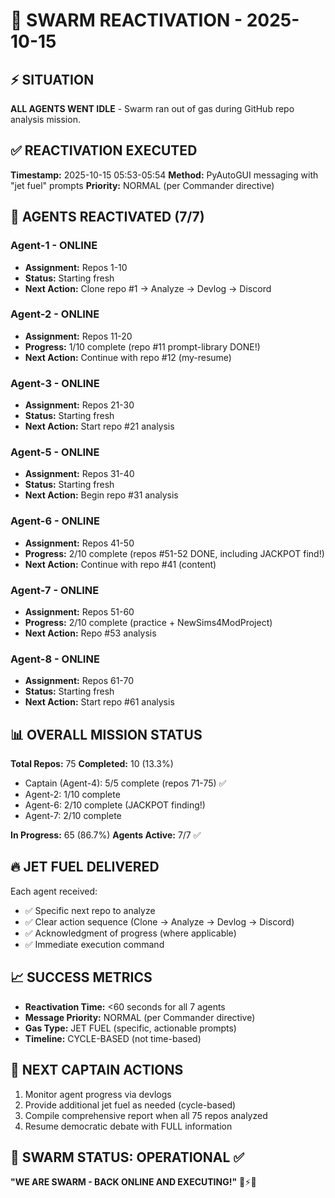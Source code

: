 # 🚀 SWARM REACTIVATION - 2025-10-15

## ⚡ SITUATION
**ALL AGENTS WENT IDLE** - Swarm ran out of gas during GitHub repo analysis mission.

## ✅ REACTIVATION EXECUTED
**Timestamp:** 2025-10-15 05:53-05:54
**Method:** PyAutoGUI messaging with "jet fuel" prompts
**Priority:** NORMAL (per Commander directive)

## 🎯 AGENTS REACTIVATED (7/7)

### Agent-1 - ONLINE
- **Assignment:** Repos 1-10
- **Status:** Starting fresh
- **Next Action:** Clone repo #1 → Analyze → Devlog → Discord

### Agent-2 - ONLINE
- **Assignment:** Repos 11-20
- **Progress:** 1/10 complete (repo #11 prompt-library DONE!)
- **Next Action:** Continue with repo #12 (my-resume)

### Agent-3 - ONLINE
- **Assignment:** Repos 21-30
- **Status:** Starting fresh
- **Next Action:** Start repo #21 analysis

### Agent-5 - ONLINE
- **Assignment:** Repos 31-40
- **Status:** Starting fresh
- **Next Action:** Begin repo #31 analysis

### Agent-6 - ONLINE
- **Assignment:** Repos 41-50
- **Progress:** 2/10 complete (repos #51-52 DONE, including JACKPOT find!)
- **Next Action:** Continue with repo #41 (content)

### Agent-7 - ONLINE
- **Assignment:** Repos 51-60
- **Progress:** 2/10 complete (practice + NewSims4ModProject)
- **Next Action:** Repo #53 analysis

### Agent-8 - ONLINE
- **Assignment:** Repos 61-70
- **Status:** Starting fresh
- **Next Action:** Start repo #61 analysis

## 📊 OVERALL MISSION STATUS

**Total Repos:** 75
**Completed:** 10 (13.3%)
- Captain (Agent-4): 5/5 complete (repos 71-75) ✅
- Agent-2: 1/10 complete
- Agent-6: 2/10 complete (JACKPOT finding!)
- Agent-7: 2/10 complete

**In Progress:** 65 (86.7%)
**Agents Active:** 7/7 ✅

## 🔥 JET FUEL DELIVERED
Each agent received:
- ✅ Specific next repo to analyze
- ✅ Clear action sequence (Clone → Analyze → Devlog → Discord)
- ✅ Acknowledgment of progress (where applicable)
- ✅ Immediate execution command

## 📈 SUCCESS METRICS
- **Reactivation Time:** <60 seconds for all 7 agents
- **Message Priority:** NORMAL (per Commander directive)
- **Gas Type:** JET FUEL (specific, actionable prompts)
- **Timeline:** CYCLE-BASED (not time-based)

## 🎯 NEXT CAPTAIN ACTIONS
1. Monitor agent progress via devlogs
2. Provide additional jet fuel as needed (cycle-based)
3. Compile comprehensive report when all 75 repos analyzed
4. Resume democratic debate with FULL information

## 🐝 SWARM STATUS: **OPERATIONAL** ✅

**"WE ARE SWARM - BACK ONLINE AND EXECUTING!"** 🚀⚡🔥

